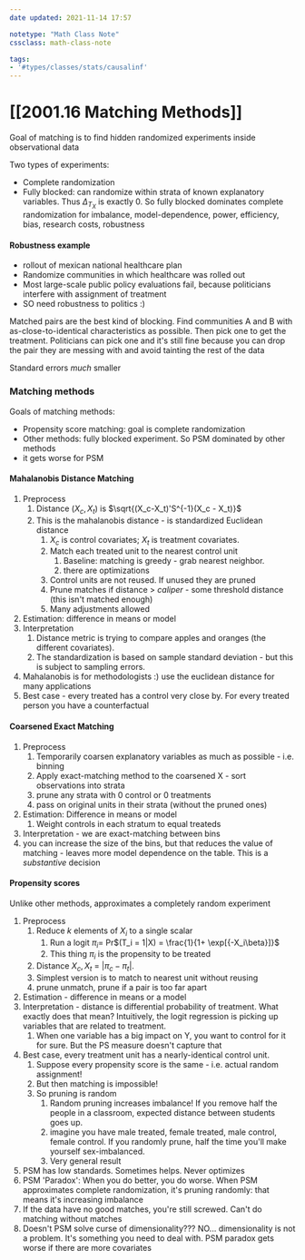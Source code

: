 ```yaml
---
date updated: 2021-11-14 17:57

notetype: "Math Class Note"
cssclass: math-class-note

tags: 
- '#types/classes/stats/causalinf'
---
```


# [[2001.16 Matching Methods]]


Goal of matching is to find hidden randomized experiments inside observational data

Two types of experiments:
- Complete randomization
- Fully blocked: can randomize within strata of known explanatory variables. Thus $\Delta_{T_X}$ is exactly 0. So fully blocked dominates complete randomization for imbalance, model-dependence, power, efficiency, bias, research costs, robustness

#### Robustness example
- rollout of mexican national healthcare plan
- Randomize communities in which healthcare was rolled out 
- Most large-scale public policy evaluations fail, because politicians interfere with assignment of treatment
- SO need robustness to politics :)

Matched pairs are the best kind of blocking. Find communities A and B with as-close-to-identical characteristics as possible. Then pick one to get the treatment. Politicians can pick one and it's still fine because you can drop the pair they are messing with and avoid tainting the rest of the data

Standard errors _much_ smaller

### Matching methods

Goals of matching methods:
- Propensity score matching: goal is complete randomization
- Other methods: fully blocked experiment. So PSM dominated by other methods
- it gets worse for PSM


#### Mahalanobis Distance Matching

1. Preprocess
	1. Distance $(X_c, X_t)$ is $\sqrt{(X_c-X_t)'S^{-1}(X_c - X_t)}$
	2. This is the mahalanobis distance - is standardized Euclidean distance 
		1. $X_c$ is control covariates; $X_t$ is treatment covariates. 
		2. Match each treated unit to the nearest control unit
			1. Baseline: matching is greedy - grab nearest neighbor.
			2. there are optimizations
		3. Control units are not reused. If unused they are pruned
		4. Prune matches if distance > _caliper_ - some threshold distance (this isn't matched enough)
		5. Many adjustments allowed
2. Estimation: difference in means or model
3. Interpretation
	1. Distance metric is trying to compare apples and oranges (the different covariates). 
	2. The standardization is based on sample standard deviation - but this is subject to sampling errors. 
4. Mahalanobis is for methodologists :) use the euclidean distance for many applications
5. Best case - every treated has a control very close by. For every treated person you have a counterfactual


#### Coarsened Exact Matching

1. Preprocess
	1. Temporarily coarsen explanatory variables as much as possible - i.e. binning
	2. Apply exact-matching method to the coarsened X - sort observations into strata
	3. prune any strata with 0 control or 0 treatments
	4. pass on original units in their strata (without the pruned ones)
2. Estimation: Difference in means or model
	1. Weight controls in each stratum to equal treateds
3. Interpretation - we are exact-matching between bins
4. you can increase the size of the bins, but that reduces the value of matching - leaves more model dependence on the table. This is a _substantive_ decision

#### Propensity scores

Unlike other methods, approximates a completely random experiment

1. Preprocess
	1. Reduce $k$ elements of $X_i$ to a single scalar 
		1. Run a logit $\pi_i =$ Pr$(T_i = 1|X) = \frac{1}{1+ \exp[{-X_i\beta}]}$
		2. This thing $\pi_i$ is the propensity to be treated
	3. Distance $X_c, X_t$ = $|\pi_c - \pi_t|$. 
	4. Simplest version is to match to nearest unit without reusing
	5. prune unmatch, prune if a pair is too far apart
2. Estimation - difference in means or a model
3. Interpretation - distance is differential probability of treatment. What exactly does that mean? Intuitively, the logit regression is picking up variables that are related to treatment. 
	1. When one variable has a big impact on Y, you want to control for it for sure. But the PS measure doesn't capture that
4. Best case, every treatment unit has a nearly-identical control unit. 
	1. Suppose every propensity score is the same - i.e. actual random assignment!
	2. But then matching is impossible!
	3. So pruning is random
		1. Random pruning increases imbalance! If you remove half the people in a classroom, expected distance between students goes up. 
		2. imagine you have male treated, female treated, male control, female control. If you randomly prune, half the time you'll make yourself sex-imbalanced. 
		3. Very general result
5. PSM has low standards. Sometimes helps. Never optimizes
6. PSM 'Paradox': When you do better, you do worse. When PSM approximates complete randomization, it's pruning randomly: that means it's increasing imbalance
7. If the data have no good matches, you're still screwed. Can't do matching without matches
8. Doesn't PSM solve curse of dimensionality??? NO... dimensionality is not a problem. It's something you need to deal with. PSM paradox gets worse if there are more covariates



